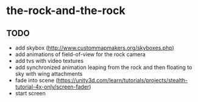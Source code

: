 # the-rock-and-the-rock

## TODO
* add skybox (http://www.custommapmakers.org/skyboxes.php)
* add animations of field-of-view for the rock camera
* add tvs with video textures
* add synchronized animation leaping from the rock and then floating to sky with wing attachments
* fade into scene (https://unity3d.com/learn/tutorials/projects/stealth-tutorial-4x-only/screen-fader)
* start screen

